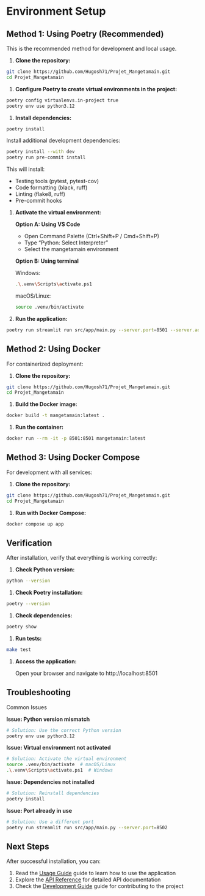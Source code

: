 # Environment Setup

## Method 1: Using Poetry (Recommended)

This is the recommended method for development and local usage.

1. **Clone the repository:**

```bash
git clone https://github.com/Hugosh71/Projet_Mangetamain.git
cd Projet_Mangetamain
```

1. **Configure Poetry to create virtual environments in the project:**

```bash
poetry config virtualenvs.in-project true
poetry env use python3.12
```

1. **Install dependencies:**

```bash
poetry install
```

Install additional development dependencies:

```bash
poetry install --with dev
poetry run pre-commit install
```

This will install:

* Testing tools (pytest, pytest-cov)
* Code formatting (black, ruff)
* Linting (flake8, ruff)
* Pre-commit hooks

1. **Activate the virtual environment:**

   **Option A: Using VS Code**
   - Open Command Palette (Ctrl+Shift+P / Cmd+Shift+P)
   - Type “Python: Select Interpreter”
   - Select the mangetamain environment

   **Option B: Using terminal**

   Windows:
   ```bash
   .\.venv\Scripts\activate.ps1
   ```

   macOS/Linux:
   ```bash
   source .venv/bin/activate
   ```
2. **Run the application:**

```bash
poetry run streamlit run src/app/main.py --server.port=8501 --server.address=0.0.0.0
```

## Method 2: Using Docker

For containerized deployment:

1. **Clone the repository:**

```bash
git clone https://github.com/Hugosh71/Projet_Mangetamain.git
cd Projet_Mangetamain
```

1. **Build the Docker image:**

```bash
docker build -t mangetamain:latest .
```

1. **Run the container:**

```bash
docker run --rm -it -p 8501:8501 mangetamain:latest
```

## Method 3: Using Docker Compose

For development with all services:

1. **Clone the repository:**

```bash
git clone https://github.com/Hugosh71/Projet_Mangetamain.git
cd Projet_Mangetamain
```

1. **Run with Docker Compose:**

```bash
docker compose up app
```

## Verification

After installation, verify that everything is working correctly:

1. **Check Python version:**

```bash
python --version
```

1. **Check Poetry installation:**

```bash
poetry --version
```

1. **Check dependencies:**

```bash
poetry show
```

1. **Run tests:**

```bash
make test
```

1. **Access the application:**

   Open your browser and navigate to http://localhost:8501

## Troubleshooting

Common Issues

**Issue: Python version mismatch**

```bash
# Solution: Use the correct Python version
poetry env use python3.12
```

**Issue: Virtual environment not activated**

```bash
# Solution: Activate the virtual environment
source .venv/bin/activate  # macOS/Linux
.\.venv\Scripts\activate.ps1  # Windows
```

**Issue: Dependencies not installed**

```bash
# Solution: Reinstall dependencies
poetry install
```

**Issue: Port already in use**

```bash
# Solution: Use a different port
poetry run streamlit run src/app/main.py --server.port=8502
```

## Next Steps

After successful installation, you can:

1. Read the [Usage Guide](../usage/index.md) guide to learn how to use the application
2. Explore the [API Reference](../api/index.md) for detailed API documentation
3. Check the [Development Guide](../development/index.md) guide for contributing to the project
